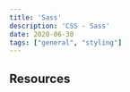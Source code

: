 ```yaml
---
title: 'Sass'
description: 'CSS - Sass'
date: 2020-06-30
tags: ["general", "styling"]
---
```


## Resources
